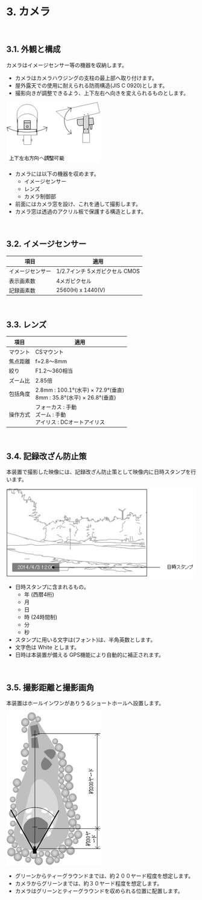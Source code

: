 # 3. カメラ

<br>

## 3.1. 外観と構成

カメラはイメージセンサー等の機器を収納します。
- カメラはカメラハウジングの支柱の最上部へ取り付けます。
- 屋外露天での使用に耐えられる防雨構造(JIS C 0920)とします。
- 撮影向きが調整できるよう、上下左右へ向きを変えられるものとします。

![](image/camera02.png)

- カメラには以下の機器を収めます。
    - イメージセンサー
    - レンズ
    - カメラ制御部
- 前面にはカメラ窓を設け、これを通して撮影します。
- カメラ窓は透過のアクリル板で保護する構造とします。

<br>

## 3.2. イメージセンサー

項目|適用
----|----
イメージセンサー|1/2.7インチ 5メガピクセル CMOS
表示画素数|4メガピクセル
記録画素数|2560(H) x 1440(V)

<br>

## 3.3. レンズ

項目|適用
----|----
マウント|CSマウント
焦点距離|f=2.8～8mm
絞り|F1.2～360相当
ズーム比|2.85倍
包括角度|2.8mm : 100.1°(水平) × 72.9°(垂直)<br>8mm : 35.8°(水平) × 26.8°(垂直)
操作方式|フォーカス : 手動<br>ズーム : 手動<br>アイリス : DCオートアイリス

<br>

## 3.4. 記録改ざん防止策

本装置で撮影した映像には、記録改ざん防止策として映像内に日時スタンプを行います。

![](image/camera05.png)

- 日時スタンプに含まれるもの。
    - 年 (西暦4桁)
    - 月
    - 日
    - 時 (24時間制)
    - 分
    - 秒
- スタンプに用いる文字は(フォント)は、半角英数とします。
- 文字色は White とします。
- 日時は本装置が備える GPS機能により自動的に補正されます。

<br>

## 3.5. 撮影距離と撮影画角

本装置はホールインワンがありうるショートホールへ設置します。

![](image/camera06.png)

- グリーンからティーグラウンドまでは、約２００ヤード程度を想定します。
- カメラからグリーンまでは、約３０ヤード程度を想定します。
- カメラはグリーンとティーグラウンドを収められる位置に配置します。

<br>
